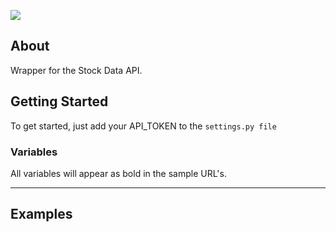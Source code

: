 ![](http://i.imgur.com/hgUWSf0.png)

## About

Wrapper for the Stock Data API.

## Getting Started

To get started, just add your API_TOKEN to the `settings.py file`

### Variables

All variables will appear as bold in the sample URL's.

***

## Examples

